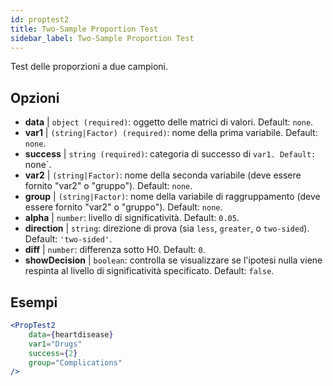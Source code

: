 ```yaml
---
id: proptest2
title: Two-Sample Proportion Test
sidebar_label: Two-Sample Proportion Test
---
```


Test delle proporzioni a due campioni.

## Opzioni

* __data__ | `object (required)`: oggetto delle matrici di valori. Default: `none`.
* __var1__ | `(string|Factor) (required)`: nome della prima variabile. Default: `none`.
* __success__ | `string (required)`: categoria di successo di `var1. Default: `none`.
* __var2__ | `(string|Factor)`: nome della seconda variabile (deve essere fornito "var2" o "gruppo"). Default: `none`.
* __group__ | `(string|Factor)`: nome della variabile di raggruppamento (deve essere fornito "var2" o "gruppo"). Default: `none`.
* __alpha__ | `number`: livello di significatività. Default: `0.05`.
* __direction__ | `string`: direzione di prova (sia `less`, `greater`, o `two-sided`). Default: `'two-sided'`.
* __diff__ | `number`: differenza sotto H0. Default: `0`.
* __showDecision__ | `boolean`: controlla se visualizzare se l'ipotesi nulla viene respinta al livello di significatività specificato. Default: `false`.


## Esempi

```jsx live
<PropTest2
    data={heartdisease} 
    var1="Drugs"
    success={2}
    group="Complications"
/>
```

